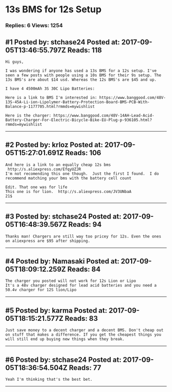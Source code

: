 # 13s BMS for 12s Setup

### Replies: 6 Views: 1254

## \#1 Posted by: stchase24 Posted at: 2017-09-05T13:46:55.797Z Reads: 118

```
Hi guys,

I was wondering if anyone has used a 13s BMS for a 12s setup. I've seen a few posts with people using a 10s BMS for their 9s setup. The 13s BMS's are about $14 usd. Whereas the 12s BMS's are $45 and up.

I have 4 4500mAh 3S 30C Lipo Batteries:

Here is a link to BMS I'm interested in: https://www.banggood.com/48V-13S-45A-Li-ion-Lipolymer-Battery-Protection-Board-BMS-PCB-With-Balance-p-1177705.html?rmmds=mywishlist

Here is the charger: https://www.banggood.com/48V-14AH-Lead-Acid-Battery-Charger-For-Electric-Bicycle-Bike-EU-Plug-p-936105.html?rmmds=mywishlist
```

---
## \#2 Posted by: krloz Posted at: 2017-09-05T15:27:01.691Z Reads: 106

```
And here is a link to an equally cheap 12s bms
 http://s.aliexpress.com/EfqyUZJR 
I'm not recomending this one though.  Just the first I found.  I do recommend matching your bms with the battery cell count

Edit. That one was for life
This one is for lion.  http://s.aliexpress.com/JV3UNbaA
21$
```

---
## \#3 Posted by: stchase24 Posted at: 2017-09-05T16:48:39.567Z Reads: 94

```
Thanks man! Chargers are still way too pricey for 12s. Even the ones on aliexpress are $95 after shipping.
```

---
## \#4 Posted by: Namasaki Posted at: 2017-09-05T18:09:12.259Z Reads: 84

```
The charger you posted will not work for 12s Lion or Lipo
It's a 48v charger designed for lead acid batteries and you need a 50.4v charger for 12S lion/Lipo
```

---
## \#5 Posted by: karma Posted at: 2017-09-05T18:15:21.577Z Reads: 83

```
Just save money to a decent charger and a decent BMS. Don't cheap out on stuff that makes a difference. If you get the cheapest things you will still end up buying new things when they break.
```

---
## \#6 Posted by: stchase24 Posted at: 2017-09-05T18:36:54.504Z Reads: 77

```
Yeah I'm thinking that's the best bet.
```

---
